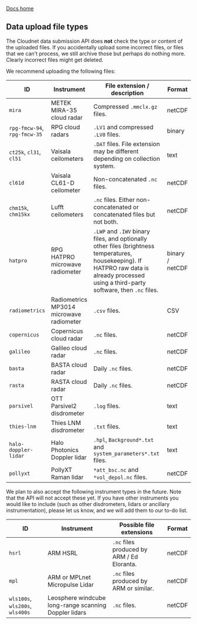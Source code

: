 [Docs home](https://docs.cloudnet.fmi.fi)

## Data upload file types

The Cloudnet data submission API does **not** check the type or content of the uploaded files. 
If you accidentally upload some incorrect files, or files that we can't process, 
we still archive those but perhaps do nothing more. Clearly incorrect files might 
get deleted.

We recommend uploading the following files:

| ID                           | Instrument                               | File extension / description                                                                                                                                                                | Format           |
|------------------------------|------------------------------------------|---------------------------------------------------------------------------------------------------------------------------------------------------------------------------------------------|------------------|
| `mira`                       | METEK MIRA-35 cloud radar                | Compressed `.mmclx.gz` files.                                                                                                                                                               | netCDF           |
| `rpg-fmcw-94`, `rpg-fmcw-35` | RPG cloud radars                         | `.LV1` and compressed `.LV0` files.                                                                                                                                                         | binary           |
| `ct25k`, `cl31`, `cl51`      | Vaisala ceilometers                      | `.DAT` files. File extension may be different depending on collection system.                                                                                                               | text             |
| `cl61d`                      | Vaisala CL61-D ceilometer                | Non-concatenated `.nc` files.                                                                                                                                                               | netCDF           |
| `chm15k`, `chm15kx`          | Lufft ceilometers                        | `.nc` files. Either non-concatenated or concatenated files but not both.                                                                                                                    | netCDF           |
| `hatpro`                     | RPG HATPRO microwave radiometer          | `.LWP` and `.IWV` binary files, and optionally other files (brightness temperatures, housekeeping). If HATPRO raw data is already processed using a third-party software, then `.nc` files. | binary  / netCDF |
| `radiometrics`               | Radiometrics MP3014 microwave radiometer | `.csv` files.                                                                                                                                                                               | CSV              |
| `copernicus`                 | Copernicus cloud radar                   | `.nc` files.                                                                                                                                                                                | netCDF           |
| `galileo`                    | Galileo cloud radar                      | `.nc` files.                                                                                                                                                                                | netCDF           |
| `basta`                      | BASTA cloud radar                        | Daily `.nc` files.                                                                                                                                                                          | netCDF           |
| `rasta`                      | RASTA cloud radar                        | Daily `.nc` files.                                                                                                                                                                          | netCDF           |
| `parsivel`                   | OTT Parsivel2 disdrometer                | `.log` files.                                                                                                                                                                               | text             |
| `thies-lnm`                  | Thies LNM disdrometer                    | `.txt` files.                                                                                                                                                                               | text             |
| `halo-doppler-lidar`         | Halo Photonics Doppler lidar             | `.hpl`, `Background*.txt` and `system_parameters*.txt` files.                                                                                                                               | text             |
| `pollyxt`                    | PollyXT Raman lidar                      | `*att_bsc.nc` and `*vol_depol.nc` files.                                                                                                                                                    | netCDF           |

We plan to also accept the following instrument types in the future. Note that the API will not accept these yet. 
If you have other instruments you would like to include (such as other disdrometers, lidars or ancillary instrumentation), please 
let us know, and we will add them to our to-do list.

| ID                              | Instrument                                            | Possible file extensions                   | Format |
|---------------------------------|-------------------------------------------------------|--------------------------------------------|--------|
| `hsrl`                          | ARM HSRL                                              | `.nc` files produced by ARM / Ed Eloranta. | netCDF |
| `mpl`                           | ARM or MPLnet Micropulse Lidar                        | `.nc` files produced by ARM or similar.    | netCDF |
| `wls100s`, `wls200s`, `wls400s` | Leosphere windcube long-range scanning Doppler lidars | `.nc` files.                               | netCDF |
